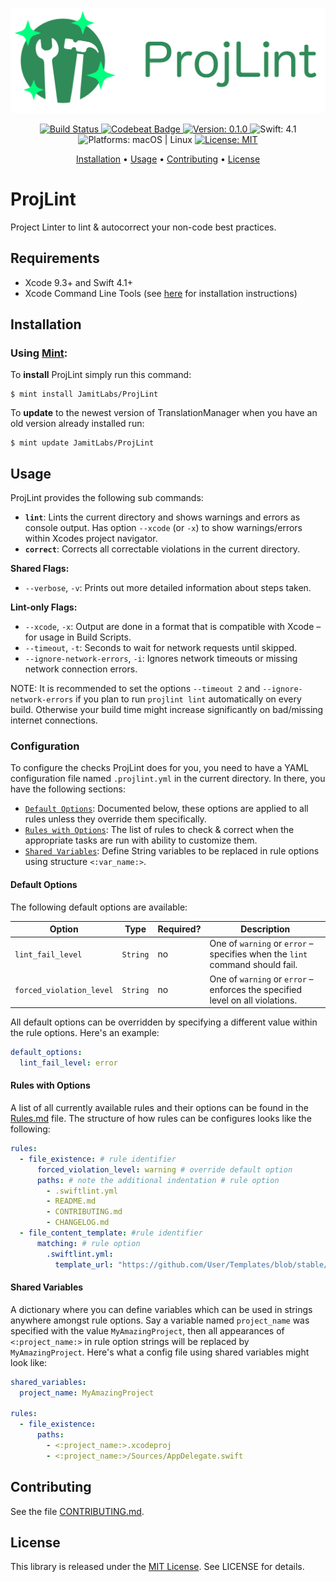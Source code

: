 <p align="center">
    <img src="https://raw.githubusercontent.com/JamitLabs/ProjLint/stable/Logo.png"
      width=600>
</p>

<p align="center">
    <a href="https://app.bitrise.io/app/0b051a51c12124b7">
        <img src="https://app.bitrise.io/app/0b051a51c12124b7/status.svg?token=riIJ81rKJYiKLNufYx7BZQ&branch=stable"
             alt="Build Status">
    </a>
    <a href="https://codebeat.co/projects/github-com-jamitlabs-projlint-stable">
        <img src="https://codebeat.co/badges/721facf6-3505-48b1-ba3b-ae5cef9a3bf8"
             alt="Codebeat Badge">
    </a>
    <a href="https://github.com/JamitLabs/ProjLint/releases">
        <img src="https://img.shields.io/badge/Version-0.1.0-blue.svg"
             alt="Version: 0.1.0">
    </a>
    <img src="https://img.shields.io/badge/Swift-4.1-FFAC45.svg"
         alt="Swift: 4.1">
    <img src="https://img.shields.io/badge/Platforms-macOS%20%7C%20Linux-FF69B4.svg"
        alt="Platforms: macOS | Linux">
    <a href="https://github.com/JamitLabs/ProjLint/blob/stable/LICENSE">
        <img src="https://img.shields.io/badge/License-MIT-lightgrey.svg"
              alt="License: MIT">
    </a>
</p>

<p align="center">
    <a href="#installation">Installation</a>
  • <a href="#usage">Usage</a>
  • <a href="#contributing">Contributing</a>
  • <a href="#license">License</a>
</p>

# ProjLint

Project Linter to lint & autocorrect your non-code best practices.

## Requirements

- Xcode 9.3+ and Swift 4.1+
- Xcode Command Line Tools (see [here](http://stackoverflow.com/a/9329325/3451975) for installation instructions)

## Installation

### Using [Mint](https://github.com/yonaskolb/Mint):

To **install** ProjLint simply run this command:

```shell
$ mint install JamitLabs/ProjLint
```

To **update** to the newest version of TranslationManager when you have an old version already installed run:

```shell
$ mint update JamitLabs/ProjLint
```

## Usage

ProjLint provides the following sub commands:
- **`lint`**: Lints the current directory and shows warnings and errors as console output. Has option `--xcode` (or `-x`) to show warnings/errors within Xcodes project navigator.
- **`correct`**: Corrects all correctable violations in the current directory.

**Shared Flags:**
- `--verbose`, `-v`: Prints out more detailed information about steps taken.

**Lint-only Flags:**
- `--xcode`, `-x`: Output are done in a format that is compatible with Xcode – for usage in Build Scripts.
- `--timeout`, `-t`: Seconds to wait for network requests until skipped.
- `--ignore-network-errors`, `-i`: Ignores network timeouts or missing network connection errors.

NOTE: It is recommended to set the options `--timeout 2` and `--ignore-network-errors` if you plan to run `projlint lint` automatically on every build. Otherwise your build time might increase significantly on bad/missing internet connections.

### Configuration

To configure the checks ProjLint does for you, you need to have a YAML configuration file named `.projlint.yml` in the current directory. In there, you have the following sections:

- [`Default Options`](#default-options): Documented below, these options are applied to all rules unless they override them specifically.
- [`Rules with Options`](#rules-with-options): The list of rules to check & correct when the appropriate tasks are run with ability to customize them.
- [`Shared Variables`](#shared-variables): Define String variables to be replaced in rule options using structure `<:var_name:>`.

#### Default Options

The following default options are available:

Option | Type | Required? | Description
--- | --- | --- | ---
`lint_fail_level` | `String` | no | One of `warning` or `error` – specifies when the `lint` command should fail.
`forced_violation_level` | `String` | no | One of `warning` or `error` – enforces the specified level on all violations.

All default options can be overridden by specifying a different value within the rule options. Here's an example:

```yaml
default_options:
  lint_fail_level: error 
```

#### Rules with Options

A list of all currently available rules and their options can be found in the [Rules.md](https://github.com/JamitLabs/ProjLint/blob/stable/Rules.md) file. The structure of how rules can be configures looks like the following:

```yaml
rules:
  - file_existence: # rule identifier
      forced_violation_level: warning # override default option
      paths: # note the additional indentation # rule option
        - .swiftlint.yml
        - README.md
        - CONTRIBUTING.md
        - CHANGELOG.md
  - file_content_template: #rule identifier
      matching: # rule option
        .swiftlint.yml:
          template_url: "https://github.com/User/Templates/blob/stable/SwiftLint.stencil"
```


#### Shared Variables

A dictionary where you can define variables which can be used in strings anywhere amongst rule options. Say a variable named `project_name` was specified with the value `MyAmazingProject`, then all appearances of `<:project_name:>` in rule option strings will be replaced by `MyAmazingProject`. Here's what a config file using shared variables might look like:

```yaml
shared_variables:
  project_name: MyAmazingProject

rules:
  - file_existence:
      paths:
        - <:project_name:>.xcodeproj
        - <:project_name:>/Sources/AppDelegate.swift
```

## Contributing

See the file [CONTRIBUTING.md](https://github.com/JamitLabs/ProjLint/blob/stable/CONTRIBUTING.md).

## License
This library is released under the [MIT License](http://opensource.org/licenses/MIT). See LICENSE for details.
